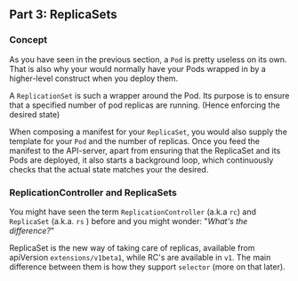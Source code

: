 ## Part 3: ReplicaSets


### Concept ###

As you have seen in the previous section, a `Pod` is pretty useless on its own. That is also why your would normally have your Pods wrapped in by a higher-level construct when you deploy them.

A `ReplicationSet` is such a wrapper around the Pod. Its purpose is to ensure that a specified number of pod replicas are running. (Hence enforcing the desired state)

When composing a manifest for your `ReplicaSet`, you would also supply the template for your `Pod` and the number of replicas. 
Once you feed the manifest to the API-server, apart from ensuring that the ReplicaSet and its Pods are deployed, it also starts a background loop, which continuously checks that the actual state matches your the desired.

### ReplicationController and ReplicaSets ###
You might have seen the term `ReplicationController` (a.k.a `rc`) and `ReplicaSet` (a.k.a. `rs` ) before and you might wonder: "*What's the difference?*" 

ReplicaSet is the new way of taking care of replicas, available from apiVersion `extensions/v1beta1`, while RC's are available in `v1`.
The main difference between them is how they support `selector` (more on that later).

